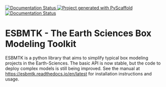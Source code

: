 <a href="https://img.shields.io/pypi/v/esbmtk.svg">
<img alt="Documentation Status" src="https://pypi.org/project/esbmtk/" />
</a>

<a href="https://img.shields.io/badge/-PyScaffold-005CA0?logo=pyscaffold">
<img alt="Project generated with PyScaffold" src="https://pyscaffold.org/" />
</a>

<a href="https://readthedocs.org/projects/esbmtk/badge/?version=latest">
<img alt="Documentation Status" src="https://esbmtk.readthedocs.io/en/latest/?badge=latest" />
</a>


# ESBMTK - The  Earth Sciences Box Modeling Toolkit

ESBMTK is a python library that aims to simplify typical box modeling
projects in the Earth-Sciences. The basic API is now stable, but the code to deploy complex models is still being improved. See the manual at <https://esbmtk.readthedocs.io/en/latest> for installation instructions and usage.

